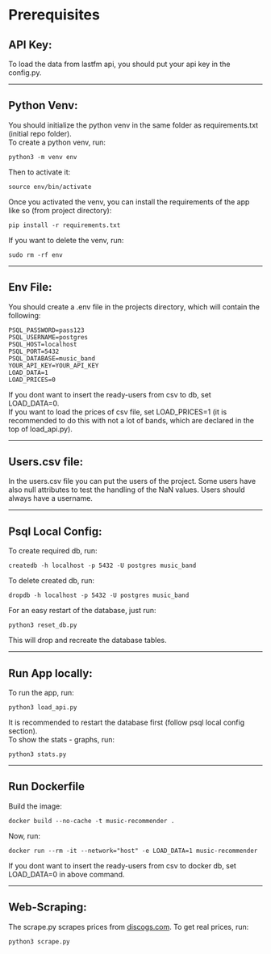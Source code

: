 # Prerequisites

## API Key:
To load the data from lastfm api, you should put your api key in the config.py.

---
## Python Venv:
You should initialize the python venv in the same folder as requirements.txt (initial repo folder).<br>To create a python venv, run:
```
python3 -m venv env
```
Then to activate it:
```
source env/bin/activate
```
Once you activated the venv, you can install the requirements of the app like so (from project directory):
```
pip install -r requirements.txt
```
If you want to delete the venv, run:
```
sudo rm -rf env
```
---
## Env File:
You should create a .env file in the projects directory, which will contain the following:
```
PSQL_PASSWORD=pass123
PSQL_USERNAME=postgres
PSQL_HOST=localhost
PSQL_PORT=5432
PSQL_DATABASE=music_band
YOUR_API_KEY=YOUR_API_KEY
LOAD_DATA=1
LOAD_PRICES=0
```
If you dont want to insert the ready-users from csv to db, set LOAD_DATA=0.
<br>
If you want to load the prices of csv file, set LOAD_PRICES=1 (it is recommended to do this with not a lot of bands, which are declared in the top of load_api.py).

---
## Users.csv file:
In the users.csv file you can put the users of the project. Some users have also null attributes to test the handling of the NaN values. Users should always have a username.

---
## Psql Local Config:
To create required db, run:
```
createdb -h localhost -p 5432 -U postgres music_band
```
To delete created db, run:
```
dropdb -h localhost -p 5432 -U postgres music_band
```
For an easy restart of the database, just run:
```
python3 reset_db.py
```
This will drop and recreate the database tables.

---
## Run App locally:
To run the app, run:
```
python3 load_api.py
```
It is recommended to restart the database first (follow psql local config section).
<br>
To show the stats - graphs, run:

```
python3 stats.py
```

---
## Run Dockerfile
Build the image:
```
docker build --no-cache -t music-recommender .
```
Now, run:
```
docker run --rm -it --network="host" -e LOAD_DATA=1 music-recommender
```
If you dont want to insert the ready-users from csv to docker db, set LOAD_DATA=0 in above command.

---
## Web-Scraping:

The scrape.py scrapes prices from [discogs.com](https://www.discogs.com/). To get real prices, run:
```
python3 scrape.py
```